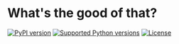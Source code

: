 # What's the good of that?
[![PyPI version](https://badge.fury.io/py/drf-toolkit.svg)](https://pypi.org/project/drf-toolkit/)
[![Supported Python versions](https://img.shields.io/pypi/pyversions/drf-toolkit)](https://img.shields.io/pypi/pyversions/drf-toolkit)
[![License](https://img.shields.io/pypi/l/drf-toolkit)](https://img.shields.io/pypi/l/drf-toolkit)
